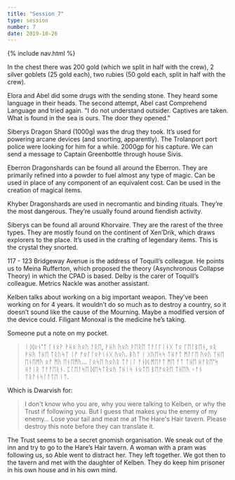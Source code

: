 ```yaml
---
title: "Session 7"
type: session
number: 7
date: 2019-10-26
---
```


{% include nav.html %}

In the chest there was 200 gold (which we split in half with the crew), 2 silver goblets (25 gold each), two rubies (50 gold each, split in half with the crew).

Elora and Abel did some drugs with the sending stone. They heard some language in their heads. The second attempt, Abel cast Comprehend Language and tried again.
"I do not understand outsider. Captives are taken. What is found in the sea is ours. The door they opened."

Siberys Dragon Shard (1000g) was the drug they took. It’s used for powering arcane devices (and snorting, apparently).
The Trolanport port police were looking for him for a while. 2000gp for his capture.
We can send a message to Captain Greenbottle through house Sivis.

Eberron Dragonshards can be found all around the Eberron. They are primarily refined into a powder to fuel almost any type of magic. Can be used in place of any component of an equivalent cost. Can be used in the creation of magical items.

Khyber Dragonshards are used in necromantic and binding rituals. They’re the most dangerous. They’re usually found around fiendish activity.

Siberys can be found all around Khorvaire. They are the rarest of the three types. They are mostly found on the continent of Xen’Drik, which draws explorers to the place. It’s used in the crafting of legendary items. This is the crystal they snorted.

117 - 123 Bridgeway Avenue is the address of Toquill’s colleague. He points us to Meina Rufferton, which proposed the theory (Asynchronous Collapse Theory) in which the CPAD is based. Delby is the carer of Toquill’s colleague.
Metrics Nackle was another assistant.

Kelben talks about working on a big important weapon. They’ve been working on for 4 years. It wouldn’t do so much as to destroy a country, so it doesn’t sound like the cause of the Mourning. Maybe a modified version of the device could.
Filigant Monoxal is the medicine he’s taking.

Someone put a note on my pocket.

> ᛁ ᛞᛟᚾ'ᛏ ᚴᚾᛟᚹ ᚹᚺᛟ ᚤᛟᚢ ᚨᚱᛖ, ᚹᚺᚤ ᚤᛟᚢ ᚹᛖᚱᛖ ᛏᚨᛚᚴᛁᚾᚷ ᛏᛟ ᚴᛖᛚᛒᛖᚾ, ᛟᚱ ᚹᚺᚤ ᛏᚺᛖ ᛏᚱᚢᛋᛏ ᛁᚠ ᚠᛟᛚᛚᛟᚹᛁᚾᚷ ᚤᛟᚢ. ᛒᚢᛏ ᛁ ᚷᚢᛖᛋᛋ ᛏᚺᚨᛏ ᛗᚨᚴᛖ ᚤᛟᚢ ᛏᚺᛖ ᛖᚾᛖᛗᚤ ᛟᚠ ᛗᚤ ᛖᚾᛖᛗᚤ… ᛚᛟᛋᛖ ᚤᛟᚢᚱ ᛏᚨᛁᛚ ᚨᚾᛞ ᛗᛖᚨᛏ ᛗᛖ ᚨᛏ ᛏᚺᛖ ᚺᚨᚱᛖ'ᛋ ᚺᚨᛁᚱ ᛏᚨᚡᛖᚱᚾ.
>ᛈᛚᛖᚨᛋᛖ ᛞᛖᛋᛏᚱᛟᚤ ᛏᚺᛁᛋ ᚾᛟᛏᛖ ᛒᛖᚠᛟᚱᛖ ᛏᚺᛖᚤ ᚲᚨᚾ ᛏᚱᚨᚾᛋᛚᚨᛏᛖ ᛁᛏ.

Which is Dwarvish for:

> I don't know who you are, why you were talking to Kelben, or why the Trust if following you. But I guess that makes you the enemy of my enemy… Lose your tail and meat me at The Hare's Hair tavern.
> Please destroy this note before they can translate it.

The Trust seems to be a secret gnomish organisation.
We sneak out of the inn and try to go to the Hare’s Hair tavern. A woman with a pram was following us, so Able went to distract her. They left together. We got then to the tavern and met with the daughter of Kelben. They do keep him prisoner in his own house and in his own mind.
